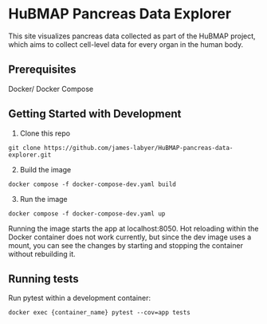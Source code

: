 # HuBMAP Pancreas Data Explorer

This site visualizes pancreas data collected as part of the HuBMAP project, which aims to collect cell-level data for every organ in the human body.

## Prerequisites
Docker/ Docker Compose

## Getting Started with Development
1. Clone this repo
```
git clone https://github.com/james-labyer/HuBMAP-pancreas-data-explorer.git
```
2. Build the image
```
docker compose -f docker-compose-dev.yaml build
```
3. Run the image
```
docker compose -f docker-compose-dev.yaml up
```
Running the image starts the app at localhost:8050. Hot reloading within the Docker container does not work currently, but since the dev image uses a mount, you can see the changes by starting and stopping the container without rebuilding it.

## Running tests
Run pytest within a development container:
```
docker exec {container_name} pytest --cov=app tests
```


